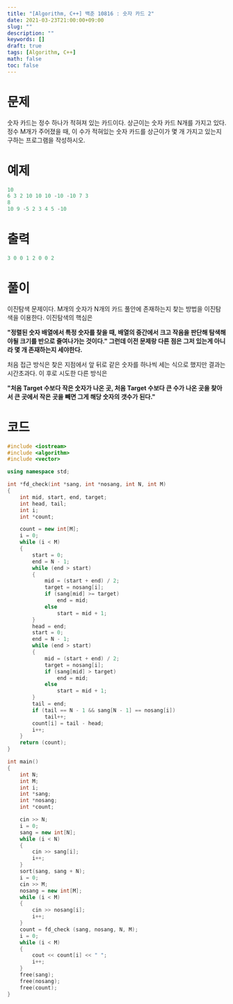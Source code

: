 ```yaml
---
title: "[Algorithm, C++] 백준 10816 : 숫자 카드 2"
date: 2021-03-23T21:00:00+09:00
slug: ""
description: ""
keywords: []
draft: true
tags: [Algorithm, C++]
math: false
toc: false
---
```

# 문제

숫자 카드는 정수 하나가 적혀져 있는 카드이다. 상근이는 숫자 카드 N개를 가지고 있다. 정수 M개가 주어졌을 때, 이 수가 적혀있는 숫자 카드를 상근이가 몇 개 가지고 있는지 구하는 프로그램을 작성하시오.

# 예제

```cpp
10
6 3 2 10 10 10 -10 -10 7 3
8
10 9 -5 2 3 4 5 -10
```

# 출력

```cpp
3 0 0 1 2 0 0 2
```

# 풀이

이진탐색 문제이다. M개의 숫자가 N개의 카드 풀안에 존재하는지 찾는 방법을 이진탐색을 이용한다. 이진탐색의 핵심은

**"정렬된 숫자 배열에서 특정 숫자를 찾을 때, 배열의 중간에서 크고 작음을 판단해 탐색해야될 크기를 반으로 줄여나가는 것이다."
그런데 이전 문제랑 다른 점은 그저 있는게 아니라 몇 개 존재하는지 세야한다.**

처음 접근 방식은 찾은 지점에서 앞 뒤로 같은 숫자를 하나씩 세는 식으로 했지만 결과는 시간초과다. 이 후로 시도한 다른 방식은

**"처음 Target 수보다 작은 숫자가 나온 곳, 처음 Target 수보다 큰 수가 나온 곳을 찾아서 큰 곳에서 작은 곳을 빼면 그게 해당 숫자의 갯수가 된다."**

# 코드

```cpp
#include <iostream>
#include <algorithm>
#include <vector>

using namespace std;

int *fd_check(int *sang, int *nosang, int N, int M)
{
	int mid, start, end, target;
	int head, tail;
	int i;
	int *count;

	count = new int[M];
	i = 0;
	while (i < M)
	{
		start = 0;
		end = N - 1;
		while (end > start)
		{
			mid = (start + end) / 2;
			target = nosang[i];
			if (sang[mid] >= target)
				end = mid;
			else
				start = mid + 1;
		}
		head = end;
		start = 0;
		end = N - 1;
		while (end > start)
		{
			mid = (start + end) / 2;
			target = nosang[i];
			if (sang[mid] > target)
				end = mid;
			else
				start = mid + 1;
		}
		tail = end;
		if (tail == N - 1 && sang[N - 1] == nosang[i])
			tail++;
		count[i] = tail - head;
		i++;
	}
	return (count);
}

int	main()
{
	int N;
	int M;
	int i;
	int *sang;
	int *nosang;
	int *count;

	cin >> N;
	i = 0;
	sang = new int[N];
	while (i < N)
	{
		cin >> sang[i];
		i++;
	}
	sort(sang, sang + N);
	i = 0;
	cin >> M;
	nosang = new int[M];
	while (i < M)
	{
		cin >> nosang[i];
		i++;
	}
	count = fd_check (sang, nosang, N, M);
	i = 0;
	while (i < M)
	{
		cout << count[i] << " ";
		i++;
	}
	free(sang);
	free(nosang);
	free(count);
}
```
